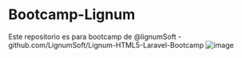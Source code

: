 # Bootcamp-Lignum
Este repositorio es para bootcamp de @lignumSoft - github.com/LignumSoft/Lignum-HTML5-Laravel-Bootcamp
![image](https://user-images.githubusercontent.com/80276828/227117684-830a6221-b2f9-4411-b151-ba11af79c8ba.png)

